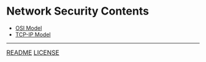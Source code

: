 # Network Security Contents
- [OSI Model](https://github.com/ryancranie/cybersecurity-osint/blob/main/Notes/Network%20Security/OSI%20Model.md)
- [TCP-IP Model](https://github.com/ryancranie/cybersecurity-osint/blob/main/Notes/Network%20Security/TCP-IP%20Model.md)

---
<font size=3>[README](https://github.com/ryancranie/cybersecurity-osint/blob/main/README.md)
[LICENSE](https://github.com/ryancranie/cybersecurity-osint/blob/main/LICENSE)</font>